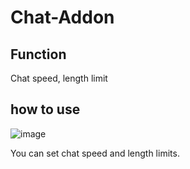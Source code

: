 # Chat-Addon

## Function

Chat speed, length limit

## how to use

![image](https://user-images.githubusercontent.com/105429219/182068404-94ef97b1-6c99-402c-8a03-d9c8a3101db3.png)

You can set chat speed and length limits.
